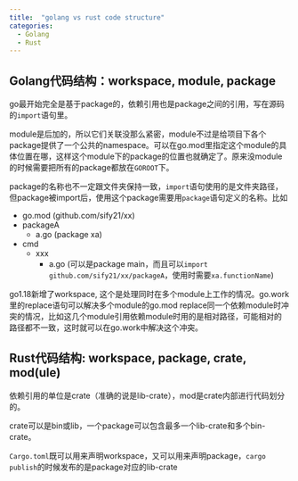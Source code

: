 ```yaml
---
title:  "golang vs rust code structure"
categories: 
  - Golang
  - Rust
---
```

## Golang代码结构：workspace, module, package

go最开始完全是基于package的，依赖引用也是package之间的引用，写在源码的`import`语句里。

module是后加的，所以它们关联没那么紧密，module不过是给项目下各个package提供了一个公共的namespace。可以在go.mod里指定这个module的具体位置在哪，这样这个module下的package的位置也就确定了。原来没module的时候需要把所有的package都放在`GOROOT`下。

package的名称也不一定跟文件夹保持一致，`import`语句使用的是文件夹路径，但package被import后，使用这个package需要用`package`语句定义的名称。比如

- go.mod (github.com/sify21/xx)
- packageA
  - a.go (package xa)
- cmd
  - xxx
    - a.go (可以是package main，而且可以`import github.com/sify21/xx/packageA`，使用时需要`xa.functionName`)

go1.18新增了workspace, 这个是处理同时在多个module上工作的情况。go.work里的replace语句可以解决多个module的go.mod replace同一个依赖module时冲突的情况，比如这几个module引用依赖module时用的是相对路径，可能相对的路径都不一致，这时就可以在go.work中解决这个冲突。

## Rust代码结构: workspace, package, crate, mod(ule)

依赖引用的单位是crate（准确的说是lib-crate），mod是crate内部进行代码划分的。

crate可以是bin或lib，一个package可以包含最多一个lib-crate和多个bin-crate。

`Cargo.toml`既可以用来声明workspace，又可以用来声明package，`cargo publish`的时候发布的是package对应的lib-crate
